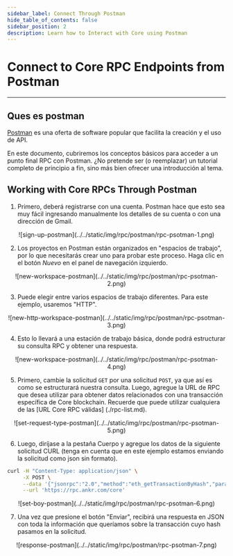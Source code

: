 ```yaml
---
sidebar_label: Connect Through Postman
hide_table_of_contents: false
sidebar_position: 2
description: Learn how to Interact with Core using Postman
---
```


# Connect to Core RPC Endpoints from Postman

---

## Ques es postman

[Postman](https://www.postman.com/) es una oferta de software popular que facilita la creación y el uso de API.

En este documento, cubriremos los conceptos básicos para acceder a un punto final RPC con Postman. ¿No pretende ser (o reemplazar) un tutorial completo de principio a fin, sino más bien ofrecer una introducción al tema.

## Working with Core RPCs Through Postman

1. Primero, deberá registrarse con una cuenta. Postman hace que esto sea muy fácil ingresando manualmente los detalles de su cuenta o con una dirección de Gmail.

<p align="center" style={{zoom:"40%"}}>
![sign-up-postman](../../static/img/rpc/postman/rpc-psotman-1.png)
</p>

2. Los proyectos en Postman están organizados en "espacios de trabajo", por lo que necesitarás crear uno para probar este proceso. Haga clic en el botón _Nuevo_ en el panel de navegación izquierdo.

<p align="center" style={{zoom:"40%"}}>
![new-workspace-postman](../../static/img/rpc/postman/rpc-psotman-2.png)
</p>

3. Puede elegir entre varios espacios de trabajo diferentes. Para este ejemplo, usaremos "HTTP".

<p align="center" style={{zoom:"40%"}}>
![new-http-workspace-postman](../../static/img/rpc/postman/rpc-psotman-3.png)
</p>

4. Esto lo llevará a una estación de trabajo básica, donde podrá estructurar su consulta RPC y obtener una respuesta.

<p align="center" style={{zoom:"40%"}}>
![new-workspace-postman](../../static/img/rpc/postman/rpc-psotman-4.png)
</p>

5. Primero, cambie la solicitud `GET` por una solicitud `POST`, ya que así es como se estructurará nuestra consulta. Luego, agregue la URL de RPC que desea utilizar para obtener datos relacionados con una transacción específica de Core blockchain. Recuerde que puede utilizar cualquiera de las [URL Core RPC válidas] (./rpc-list.md).

<p align="center" style={{zoom:"40%"}}>
![set-request-type-postman](../../static/img/rpc/postman/rpc-psotman-5.png)
</p>

6. Luego, diríjase a la pestaña Cuerpo y agregue los datos de la siguiente solicitud CURL (tenga en cuenta que en este ejemplo estamos enviando la solicitud como json sin formato).

```bash
curl -H "Content-Type: application/json" \
     -X POST \
     --data '{"jsonrpc":"2.0","method":"eth_getTransactionByHash","params":["0xc9c4a5d14857ace0db197c7393806868824763377f802645aacf6f38d9c309b7"],"id":1}' \
     --url 'https://rpc.ankr.com/core'
```

<p align="center" style={{zoom:"70%"}}>
![set-boy-postman](../../static/img/rpc/postman/rpc-psotman-6.png)
</p>

7. Una vez que presione el botón "Enviar", recibirá una respuesta en JSON con toda la información que queríamos sobre la transacción cuyo hash pasamos en la solicitud.

<p align="center" style={{zoom:"40%"}}>
![response-postman](../../static/img/rpc/postman/rpc-psotman-7.png)
</p>
